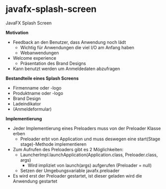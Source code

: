 # javafx-splash-screen
JavaFX Splash Screen

**Motivation**  
- Feedback an den Benutzer, dass Anwendung noch lädt
	- Wichtig für Anwendungen die viel I/O am Anfang haben
	- Webanwendungen
- Welcome experience
	- Präsentation des Brand Designs
- Kann benutzt werden um Anmeldedaten abzufragen

**Bestandteile eines Splash Screens**  
- Firmenname oder -logo
- Produktname oder -logo
- Brand Design
- Ladeindikator
- (Anmeldeformular)

**Implementierung**
- Jeder Implementierung eines Preloaders muss von der Preloader Klasse erben
	- Preloader erbt von Application und muss deswegen eine start(Stage stage)-Methode implementieren
- Zum Aufrufen des Preloaders gibt es 2 Möglichkeiten:
	- LauncherImpl.launchApplication(Application.class, Preloader.class, args)
		- Wird impliziet von launch(args) aufgerufen (Preloader = null)
	- Setzen der Umgebungsvariable javafx.preloader
- Es wird erst der Preloader gestartet, ist dieser geladen wird die Anwendung gestartet